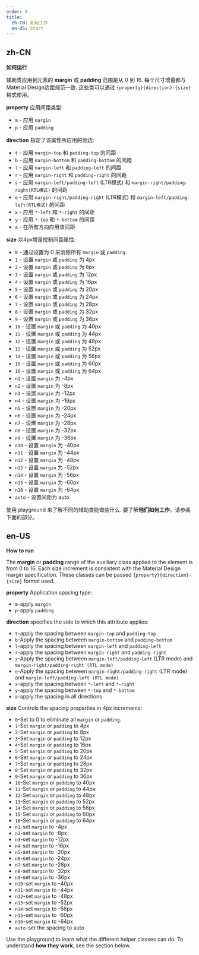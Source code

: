 ```yaml
---
order: 0
title:
  zh-CN: 如何工作
  en-US: Start
---
```


## zh-CN

**如何运行**

辅助类应用到元素的 **margin** 或 **padding** 范围是从 0 到 16. 每个尺寸增量都与Material Design边距规范一致. 这些类可以通过 `{property}{direction}-{size}` 格式使用。

**property** 应用间距类型:

* `m` - 应用 `margin`
* `p` - 应用 `padding`

**direction** 指定了该属性所应用的侧边:

* `t` - 应用 `margin-top` 和 `padding-top` 的间距
* `b` - 应用 `margin-bottom` 和 `padding-bottom` 的间距
* `l` - 应用 `margin-left` 和 `padding-left` 的间距
* `r` - 应用 `margin-right` 和 `padding-right` 的间距
* `s` - 应用 `margin-left/padding-left` (LTR模式) 和 `margin-right/padding-right(RTL模式)` 的间距
* `e` - 应用 `margin-right/padding-right` (LTR模式) 和 `margin-left/padding-left(RTL模式)` 的间距
* `x` - 应用 `*-left` 和 `*-right` 的间距
* `y` - 应用 `*-top` 和 `*-bottom` 的间距
* `a` - 在所有方向应用该间距

**size** 以4px增量控制间距属性:

* `0` - 通过设置为 0 来消除所有 `margin` 或 `padding`.
* `1` - 设置 `margin` 或 `padding` 为 4px
* `2` - 设置 `margin` 或 `padding` 为 8px
* `3` - 设置 `margin` 或 `padding` 为 12px
* `4` - 设置 `margin` 或 `padding` 为 16px
* `5` - 设置 `margin` 或 `padding` 为 20px
* `6` - 设置 `margin` 或 `padding` 为 24px
* `7` - 设置 `margin` 或 `padding` 为 28px
* `8` - 设置 `margin` 或 `padding` 为 32px
* `9` - 设置 `margin` 或 `padding` 为 36px
* `10` - 设置 `margin` 或 `padding` 为 40px
* `11` - 设置 `margin` 或 `padding` 为 44px
* `12` - 设置 `margin` 或 `padding` 为 48px
* `13` - 设置 `margin` 或 `padding` 为 52px
* `14` - 设置 `margin` 或 `padding` 为 56px
* `15` - 设置 `margin` 或 `padding` 为 60px
* `16` - 设置 `margin` 或 `padding` 为 64px
* `n1` - 设置 `margin` 为 -4px
* `n2` - 设置 `margin` 为 -8px
* `n3` - 设置 `margin` 为 -12px
* `n4` - 设置 `margin` 为 -16px
* `n5` - 设置 `margin` 为 -20px
* `n6` - 设置 `margin` 为 -24px
* `n7` - 设置 `margin` 为 -28px
* `n8` - 设置 `margin` 为 -32px
* `n9` - 设置 `margin` 为 -36px
* `n10` - 设置 `margin` 为 -40px
* `n11` - 设置 `margin` 为 -44px
* `n12` - 设置 `margin` 为 -48px
* `n13` - 设置 `margin` 为 -52px
* `n14` - 设置 `margin` 为 -56px
* `n15` - 设置 `margin` 为 -60px
* `n16` - 设置 `margin` 为 -64px
* `auto` - 设置间距为 auto

使用 playground 来了解不同的辅助类能做些什么. 要了解**他们如何工作**，请参阅下面的部分。

## en-US

**How ​​to run**

The **margin** or **padding** range of the auxiliary class applied to the element is from 0 to 16. Each size increment is consistent with the Material Design margin specification. These classes can be passed `{property}{direction}- {size}` format used.

**property** Application spacing type:

* `m`-apply `margin`
* `p`-apply `padding`

**direction** specifies the side to which this attribute applies:

* `t`-apply the spacing between `margin-top` and `padding-top`
* `b`-Apply the spacing between `margin-bottom` and `padding-bottom`
* `l`-apply the spacing between `margin-left` and `padding-left`
* `r`-apply the spacing between `margin-right` and `padding-right`
* `s`-Apply the spacing between `margin-left/padding-left` (LTR mode) and `margin-right/padding-right (RTL mode)`
* `e`-Apply the spacing between `margin-right/padding-right` (LTR mode) and `margin-left/padding-left (RTL mode)`
* `x`-apply the spacing between `*-left` and `*-right`
* `y`-apply the spacing between `*-top` and `*-bottom`
* `a`-apply the spacing in all directions

**size** Controls the spacing properties in 4px increments:

* `0`-Set to 0 to eliminate all `margin` or `padding`.
* `1`-Set `margin` or `padding` to 4px
* `2`-Set `margin` or `padding` to 8px
* `3`-Set `margin` or `padding` to 12px
* `4`-Set `margin` or `padding` to 16px
* `5`-Set `margin` or `padding` to 20px
* `6`-Set `margin` or `padding` to 24px
* `7`-Set `margin` or `padding` to 28px
* `8`-Set `margin` or `padding` to 32px
* `9`-Set `margin` or `padding` to 36px
* `10`-Set `margin` or `padding` to 40px
* `11`-Set `margin` or `padding` to 44px
* `12`-Set `margin` or `padding` to 48px
* `13`-Set `margin` or `padding` to 52px
* `14`-Set `margin` or `padding` to 56px
* `15`-Set `margin` or `padding` to 60px
* `16`-Set `margin` or `padding` to 64px
* `n1`-set `margin` to -4px
* `n2`-set `margin` to -8px
* `n3`-set `margin` to -12px
* `n4`-set `margin` to -16px
* `n5`-set `margin` to -20px
* `n6`-set `margin` to -24px
* `n7`-set `margin` to -28px
* `n8`-set `margin` to -32px
* `n9`-set `margin` to -36px
* `n10`-set `margin` to -40px
* `n11`-set `margin` to -44px
* `n12`-set `margin` to -48px
* `n13`-set `margin` to -52px
* `n14`-set `margin` to -56px
* `n15`-set `margin` to -60px
* `n16`-set `margin` to -64px
* `auto`-set the spacing to auto

Use the playground to learn what the different helper classes can do. To understand **how they work**, see the section below.